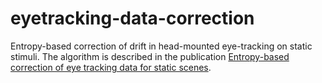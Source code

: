 # eyetracking-data-correction

Entropy-based correction of drift in head-mounted eye-tracking on static stimuli. The algorithm is described in the publication [Entropy-based correction of eye tracking data for static scenes](https://dl.acm.org/citation.cfm?id=2168620).
